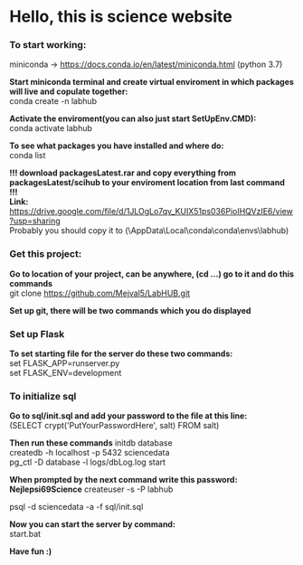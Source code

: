 # Hello, this is science website  

### To start working:
miniconda -> https://docs.conda.io/en/latest/miniconda.html (python 3.7)

**Start miniconda terminal and create virtual enviroment in which packages will live and copulate together:**  
conda create -n labhub

**Activate the enviroment(you can also just start SetUpEnv.CMD):**  
conda activate labhub

**To see what packages you have installed and where do:**  
conda list

**!!! download packagesLatest.rar and copy everything from packagesLatest/scihub to your enviroment location from last command !!!**  
**Link:** https://drive.google.com/file/d/1JLOgLo7qv_KUIX51ps036PioIHQVzIE6/view?usp=sharing  
Probably you should copy it to (\AppData\Local\conda\conda\envs\labhub)

### Get this project:  
**Go to location of your project, can be anywhere, (cd ...) go to it and do this commands**  
git clone https://github.com/Mejval5/LabHUB.git

**Set up git, there will be two commands which you do displayed**  

### Set up Flask  

**To set starting file for the server do these two commands:**  
set FLASK_APP=runserver.py  
set FLASK_ENV=development

### To initialize sql
**Go to sql/init.sql and add your password to the file at this line:**  
(SELECT crypt('PutYourPasswordHere', salt) FROM salt)

**Then run these commands**
initdb database  
createdb -h localhost -p 5432 sciencedata  
pg_ctl -D database -l logs/dbLog.log start  

**When prompted by the next command write this password: Nejlepsi69Science**
createuser -s -P labhub

psql -d sciencedata -a -f sql/init.sql

**Now you can start the server by command:**  
start.bat

**Have fun :)**  
